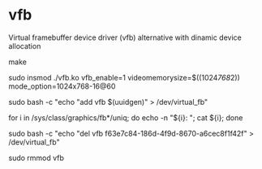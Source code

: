 # vfb
Virtual framebuffer device driver (vfb) alternative with dinamic device allocation

make

sudo insmod ./vfb.ko vfb_enable=1 videomemorysize=$((1024*768*2)) mode_option=1024x768-16@60

sudo bash -c "echo \"add vfb $(uuidgen)\" > /dev/virtual_fb"

for i in /sys/class/graphics/fb*/uniq; do echo -n "${i}: "; cat ${i}; done

sudo bash -c "echo \"del vfb f63e7c84-186d-4f9d-8670-a6cec8f1f42f\" > /dev/virtual_fb"

sudo rmmod vfb